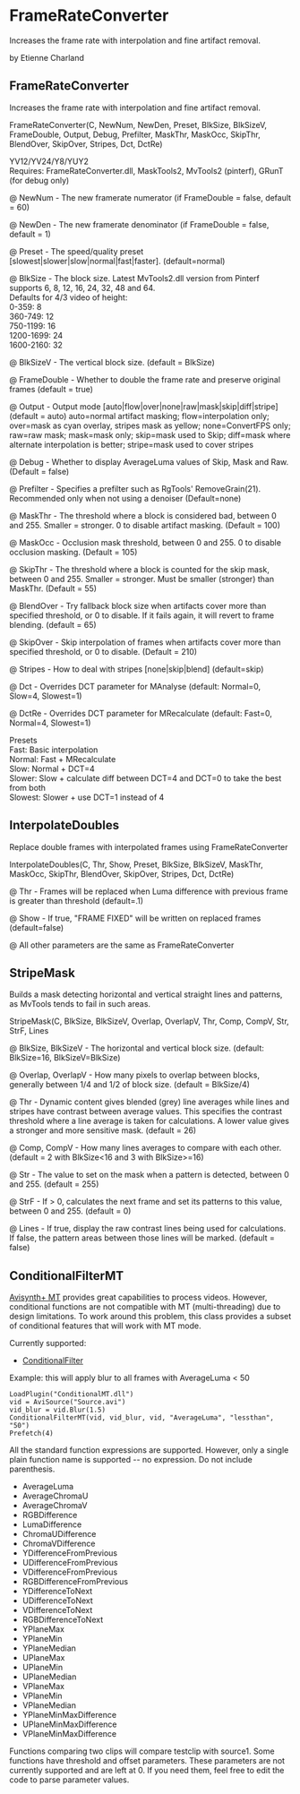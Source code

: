 # FrameRateConverter
Increases the frame rate with interpolation and fine artifact removal.

by Etienne Charland


## FrameRateConverter

Increases the frame rate with interpolation and fine artifact removal.

FrameRateConverter(C, NewNum, NewDen, Preset, BlkSize, BlkSizeV, FrameDouble, Output, Debug, Prefilter, MaskThr, MaskOcc, SkipThr, BlendOver, SkipOver, Stripes, Dct, DctRe)

YV12/YV24/Y8/YUY2  
Requires: FrameRateConverter.dll, MaskTools2, MvTools2 (pinterf), GRunT (for debug only)

@ NewNum      - The new framerate numerator (if FrameDouble = false, default = 60)

@ NewDen      - The new framerate denominator (if FrameDouble = false, default = 1)

@ Preset      - The speed/quality preset [slowest|slower|slow|normal|fast|faster]. (default=normal)

@ BlkSize     - The block size. Latest MvTools2.dll version from Pinterf supports 6, 8, 12, 16, 24, 32, 48 and 64.  
                Defaults for 4/3 video of height:  
                0-359:  8  
                360-749: 12  
                750-1199: 16  
                1200-1699: 24  
                1600-2160: 32  

@ BlkSizeV    - The vertical block size. (default = BlkSize)

@ FrameDouble - Whether to double the frame rate and preserve original frames (default = true)

@ Output      - Output mode [auto|flow|over|none|raw|mask|skip|diff|stripe] (default = auto)
                auto=normal artifact masking; flow=interpolation only; over=mask as cyan overlay, stripes mask as yellow; none=ConvertFPS only; raw=raw mask; 
                mask=mask only; skip=mask used to Skip; diff=mask where alternate interpolation is better; stripe=mask used to cover stripes

@ Debug       - Whether to display AverageLuma values of Skip, Mask and Raw. (Default = false)

@ Prefilter   - Specifies a prefilter such as RgTools' RemoveGrain(21). Recommended only when not using a denoiser (Default=none)

@ MaskThr     - The threshold where a block is considered bad, between 0 and 255. Smaller = stronger.
                0 to disable artifact masking. (Default = 100)

@ MaskOcc     - Occlusion mask threshold, between 0 and 255. 0 to disable occlusion masking. (Default = 105)

@ SkipThr     - The threshold where a block is counted for the skip mask, between 0 and 255. Smaller = stronger.
                Must be smaller (stronger) than MaskThr. (Default = 55)

@ BlendOver   - Try fallback block size when artifacts cover more than specified threshold, or 0 to disable.
                If it fails again, it will revert to frame blending. (default = 65)

@ SkipOver    - Skip interpolation of frames when artifacts cover more than specified threshold, 
                or 0 to disable. (Default = 210)
                
@ Stripes     - How to deal with stripes [none|skip|blend] (default=skip)

@ Dct         - Overrides DCT parameter for MAnalyse (default: Normal=0, Slow=4, Slowest=1)

@ DctRe       - Overrides DCT parameter for MRecalculate (default: Fast=0, Normal=4, Slowest=1)
                

Presets  
Fast:    Basic interpolation  
Normal:  Fast + MRecalculate  
Slow:    Normal + DCT=4  
Slower:  Slow + calculate diff between DCT=4 and DCT=0 to take the best from both  
Slowest: Slower + use DCT=1 instead of 4  




## InterpolateDoubles

Replace double frames with interpolated frames using FrameRateConverter

InterpolateDoubles(C, Thr, Show, Preset, BlkSize, BlkSizeV, MaskThr, MaskOcc, SkipThr, BlendOver, SkipOver, Stripes, Dct, DctRe)

@ Thr         - Frames will be replaced when Luma difference with previous frame is greater than threshold (default=.1)

@ Show        - If true, "FRAME FIXED" will be written on replaced frames (default=false)

@ All other parameters are the same as FrameRateConverter




## StripeMask

Builds a mask detecting horizontal and vertical straight lines and patterns, as MvTools tends to fail in such areas.

StripeMask(C, BlkSize, BlkSizeV, Overlap, OverlapV, Thr, Comp, CompV, Str, StrF, Lines

@ BlkSize, BlkSizeV     - The horizontal and vertical block size. (default: BlkSize=16, BlkSizeV=BlkSize)

@ Overlap, OverlapV     - How many pixels to overlap between blocks, generally between 1/4 and 1/2 of block size. (default = BlkSize/4)

@ Thr                   - Dynamic content gives blended (grey) line averages while lines and stripes have contrast between average values. This specifies the contrast threshold where a line average is taken for calculations. A lower value gives a stronger and more sensitive mask. (default = 26)

@ Comp, CompV           - How many lines averages to compare with each other. (default = 2 with BlkSize<16 and 3 with BlkSize>=16)

@ Str                   - The value to set on the mask when a pattern is detected, between 0 and 255. (default = 255)

@ StrF                  - If > 0, calculates the next frame and set its patterns to this value, between 0 and 255. (default = 0)

@ Lines                 - If true, display the raw contrast lines being used for calculations. If false, the pattern areas between those lines will be marked. (default = false)



## ConditionalFilterMT

[Avisynth+ MT](https://forum.doom9.org/showthread.php?t=168856) provides great capabilities to process videos. However, conditional functions are
not compatible with MT (multi-threading) due to design limitations. To work around this problem,
this class provides a subset of conditional features that will work with MT mode.

Currently supported:
- [ConditionalFilter](http://avisynth.nl/index.php/ConditionalFilter)

Example: this will apply blur to all frames with AverageLuma < 50
```
LoadPlugin("ConditionalMT.dll")
vid = AviSource("Source.avi")
vid_blur = vid.Blur(1.5)
ConditionalFilterMT(vid, vid_blur, vid, "AverageLuma", "lessthan", "50")
Prefetch(4)
```

All the standard function expressions are supported. However, only a single plain function name is supported -- no expression.
Do not include parenthesis.
- AverageLuma
- AverageChromaU
- AverageChromaV
- RGBDifference
- LumaDifference
- ChromaUDifference
- ChromaVDifference
- YDifferenceFromPrevious
- UDifferenceFromPrevious
- VDifferenceFromPrevious
- RGBDifferenceFromPrevious
- YDifferenceToNext
- UDifferenceToNext
- VDifferenceToNext
- RGBDifferenceToNext
- YPlaneMax
- YPlaneMin
- YPlaneMedian
- UPlaneMax
- UPlaneMin
- UPlaneMedian
- VPlaneMax
- VPlaneMin
- VPlaneMedian
- YPlaneMinMaxDifference
- UPlaneMinMaxDifference
- VPlaneMinMaxDifference

Functions comparing two clips will compare testclip with source1. Some functions have threshold and offset parameters. 
These parameters are not currently supported and are left at 0. If you need them, feel free to edit the code to parse parameter values.
